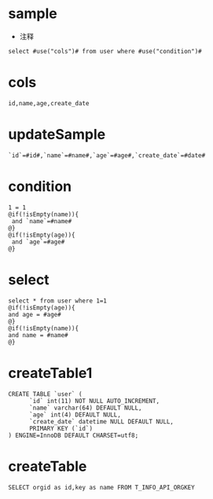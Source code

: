 sample
===
   * 注释

    select #use("cols")# from user where #use("condition")#

cols
===

    id,name,age,create_date

updateSample
===

    `id`=#id#,`name`=#name#,`age`=#age#,`create_date`=#date#

condition
===

    1 = 1
    @if(!isEmpty(name)){
     and `name`=#name#
    @}
    @if(!isEmpty(age)){
     and `age`=#age#
    @}
    
select
===
    select * from user where 1=1
    @if(!isEmpty(age)){
    and age = #age#
    @}
    @if(!isEmpty(name)){
    and name = #name#
    @}
    
createTable1
===
    
    CREATE TABLE `user` (
          `id` int(11) NOT NULL AUTO_INCREMENT,
          `name` varchar(64) DEFAULT NULL,
          `age` int(4) DEFAULT NULL,
          `create_date` datetime NULL DEFAULT NULL,
          PRIMARY KEY (`id`)
    ) ENGINE=InnoDB DEFAULT CHARSET=utf8;
    
createTable
===
    
    SELECT orgid as id,key as name FROM T_INFO_API_ORGKEY 
    